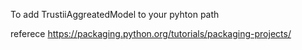 To add TrustiiAggreatedModel to your pyhton path

referece https://packaging.python.org/tutorials/packaging-projects/
